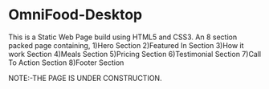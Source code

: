 # OmniFood-Desktop
This is a Static Web Page build using HTML5 and CSS3.
An 8 section packed page containing,
1)Hero Section 
2)Featured In Section 
3)How it work Section
4)Meals Section
5)Pricing Section
6)Testimonial Section
7)Call To Action Section
8)Footer Section


NOTE:-THE PAGE IS UNDER CONSTRUCTION.
